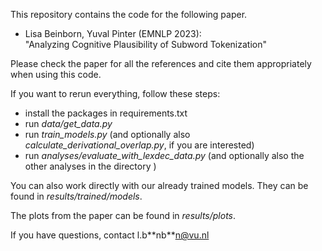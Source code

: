 This repository contains the code for the following paper.<br>
- Lisa Beinborn, Yuval Pinter (EMNLP 2023): <br>
"Analyzing Cognitive Plausibility of Subword Tokenization"

Please check the paper for all the references and cite them appropriately when using this code. 

If you want to rerun everything, follow these steps: 
- install the packages in requirements.txt
- run *data/get_data.py*
- run *train_models.py* (and optionally also *calculate_derivational_overlap.py*, if you are interested)
- run *analyses/evaluate_with_lexdec_data.py* (and optionally also the other analyses in the directory )

You can also work directly with our already trained models. They can be found in *results/trained/models*. 

The plots from the paper can be found in *results/plots*.

If you have questions, contact l.b\*\*nb\*\*n@vu.nl
